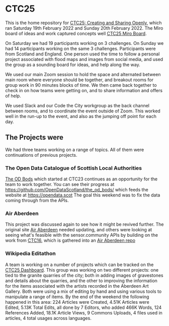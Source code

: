 # CTC25
This is the home repository for [CTC25: Creating and Sharing Openly](https://codethecity.org/what-we-do/hack-weekends/ctc25/), which ran Saturday 19th February 2022 and Sunday 20th February 2022. The Miro board of ideas and work captured concepts well [CTC25 Miro Board](https://miro.com/app/board/uXjVON-EGcw=/).

On Saturday we had 19 participants working on 3 challenges. On Sunday we had 14 participants working on the same 3 challenges. Participants were from Scotland and England. One person used the time to follow a personal project associated with flood maps and images from social media, and used the group as a sounding board for ideas, and help along the way.

We used our main Zoom session to hold the space and alternated between main room where everyone should be together, and breakout rooms for group work in 90 minutes blocks of time. We then came back together to check in on how teams were getting on, and to share information and offers of help.

We used Slack and our Code the City workgroup as the back channel between rooms, and to coordinate the event outside of Zoom. This worked well in the run-up to the event, and also as the jumping off point for each day.

## The Projects were
We had three teams working on a range of topics. All of them were continuations of previous projects.

### The Open Data Catalogue of Scottish Local Authorities
[The OD Bods](https://github.com/CodeTheCity/the_od_bods) which started at CTC23 continues as an opportunity for the team to work together. You can see their progress at https://github.com/OpenDataScotland/the_od_bods/ which feeds the website at https://opendata.scot The goal this weekend was to fix the data coming through from the APIs.

### Air Aberdeen
This project was discussed again to see how it might be revived further. The original site [Air Aberdeen]( https://www.airaberdeen.org) needed updating, and others were looking at seeing what's feasible with the sensor.community APIs by building on the work from [CTC16](https://github.com/AirAberdeen/CTC16-Data-Gathering), which is gathered into an [Air Aberdeen repo](https://github.com/AirAberdeen)

### Wikipedia Editathon
A team is working on a number of projects which can be tracked on the [CTC25 Dashboard](https://outreachdashboard.wmflabs.org/courses/CTC_and_WMUK/CTC25_Feb_2022). This group was working on two different projects: one tied to the granite quarries of the city; both in adding images of gravestones and details about the quarries, and the other to improving the information for the items associated with the artists recorded in the Aberdeen Art Gallery. Both were using a mix of editing by hand and using various tools to manipulate a range of items.
By the end of the weekend the following happened in this area: 224 Articles were Created, 4.51K Articles were Edited, 5.13K Total Edits, all done by 7 Editors, who added 466K Words, 124 References Added, 18.1K Article Views, 9 Commons Uploads, 4 files used in articles, 4 total usages across languages. 
